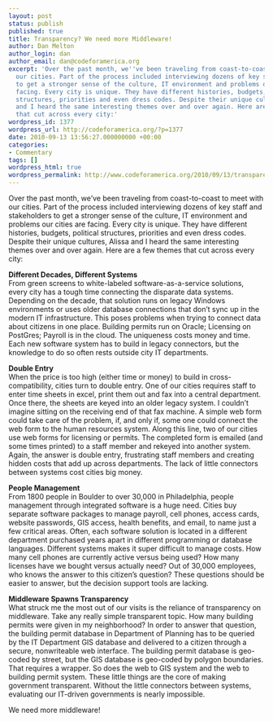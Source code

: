 ```yaml
---
layout: post
status: publish
published: true
title: Transparency? We need more Middleware!
author: Dan Melton
author_login: dan
author_email: dan@codeforamerica.org
excerpt: 'Over the past month, we''ve been traveling from coast-to-coast to meet with
  our cities. Part of the process included interviewing dozens of key staff and stakeholders
  to get a stronger sense of the culture, IT environment and problems our cities are
  facing. Every city is unique. They have different histories, budgets, political
  structures, priorities and even dress codes. Despite their unique cultures, Alissa
  and I heard the same interesting themes over and over again. Here are a few themes
  that cut across every city:'
wordpress_id: 1377
wordpress_url: http://codeforamerica.org/?p=1377
date: 2010-09-13 13:56:27.000000000 +00:00
categories:
- Commentary
tags: []
wordpress_html: true
wordpress_permalink: http://www.codeforamerica.org/2010/09/13/transparency-we-need-more-middleware/
---
```


<p>Over the past month, we’ve been traveling from coast-to-coast to meet with our cities. Part of the process included interviewing dozens of key staff and stakeholders to get a stronger sense of the culture, IT environment and problems our cities are facing. Every city is unique. They have different histories, budgets, political structures, priorities and even dress codes. Despite their unique cultures, Alissa and I heard the same interesting themes over and over again. Here are a few themes that cut across every city:<span id="more-1377"></span></p>
<p><strong>Different Decades, Different Systems</strong><br/>
From green screens to white-labeled software-as-a-service solutions, every city has a tough time connecting the disparate data systems. Depending on the decade, that solution runs on legacy Windows environments or uses older database connections that don’t sync up in the modern IT infrastructure. This poses problems when trying to connect data about citizens in one place. Building permits run on Oracle; Licensing on PostGres; Payroll is in the cloud. The uniqueness costs money and time. Each new software system has to build in legacy connectors, but the knowledge to do so often rests outside city IT departments.</p>
<p><strong>Double Entry</strong><br/>
When the price is too high (either time or money) to build in cross-compatibility, cities turn to double entry.  One of our cities requires staff to enter time sheets in excel, print them out and fax into a central department. Once there, the sheets are keyed into an older legacy system. I couldn’t imagine sitting on the receiving end of that fax machine. A simple web form could take care of the problem, if, and only if, some one could connect the web form to the human resources system. Along this line, two of our cities use web forms for licensing or permits. The completed form is emailed (and some times printed) to a staff member and rekeyed into another system. Again, the answer is double entry, frustrating staff members and creating hidden costs that add up across departments. The lack of little connectors between systems cost cities big money.</p>
<p><strong>People Management</strong><br/>
From 1800 people in Boulder to over 30,000 in Philadelphia, people management through integrated software is a huge need. Cities buy separate software packages to manage payroll, cell phones, access cards, website passwords, GIS access, health benefits, and email, to name just a few critical areas. Often, each software solution is located in a different department purchased years apart in different programming or database languages.  Different systems makes it super difficult to manage costs. How many cell phones are currently active versus being used? How many licenses have we bought versus actually need? Out of 30,000 employees, who knows the answer to this citizen’s question?  These questions should be easier to answer, but the decision support tools are lacking.</p>
<p><strong>Middleware Spawns Transparency</strong><br/>
What struck me the most out of our visits is the reliance of transparency on middleware. Take any really simple transparent topic. How many building permits were given in my neighborhood? In order to answer that question, the building permit database in Department of Planning has to be queried by the IT Department GIS database and delivered to a citizen through a secure, nonwriteable web interface. The building permit database is geo-coded by street, but the GIS database is geo-coded by polygon boundaries. That requires a wrapper.  So does the web to GIS system and the web to building permit system. These little things are the core of making government transparent. Without the little connectors between systems, evaluating our IT-driven governments is nearly impossible.</p>
<p>We need more middleware!</p>
